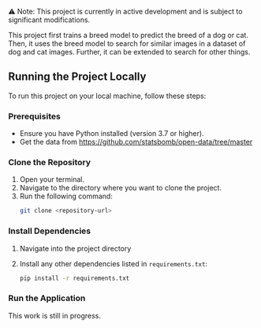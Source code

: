 ⚠️ Note: This project is currently in active development and is subject to significant modifications.

This project first trains a breed model to predict the breed of a dog or cat. Then, it uses the breed model to search for similar images in a dataset of dog and cat images. Further, it can be extended to search for other things.

## Running the Project Locally

To run this project on your local machine, follow these steps:

### Prerequisites
- Ensure you have Python installed (version 3.7 or higher).
- Get the data from https://github.com/statsbomb/open-data/tree/master


### Clone the Repository
1. Open your terminal.
2. Navigate to the directory where you want to clone the project.
3. Run the following command:
   ```bash
   git clone <repository-url>
   ```

### Install Dependencies
1. Navigate into the project directory

2. Install any other dependencies listed in `requirements.txt`:
   ```bash
   pip install -r requirements.txt
   ```

### Run the Application

This work is still in progress.